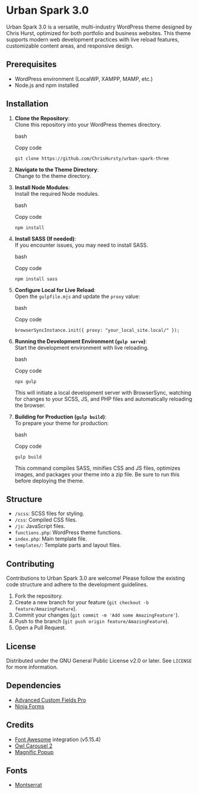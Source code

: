 Urban Spark 3.0
===============

Urban Spark 3.0 is a versatile, multi-industry WordPress theme designed by Chris Hurst, optimized for both portfolio and business websites. This theme supports modern web development practices with live reload features, customizable content areas, and responsive design.

Prerequisites
-------------

-   WordPress environment (LocalWP, XAMPP, MAMP, etc.)
-   Node.js and npm installed

Installation
------------

1.  **Clone the Repository**:\
    Clone this repository into your WordPress themes directory.

    bash

    Copy code

    `git clone https://github.com/ChrisHursty/urban-spark-three`

2.  **Navigate to the Theme Directory**:\
    Change to the theme directory.

3.  **Install Node Modules**:\
    Install the required Node modules.

    bash

    Copy code

    `npm install`

4.  **Install SASS (If needed)**:\
    If you encounter issues, you may need to install SASS.

    bash

    Copy code

    `npm install sass`

5.  **Configure Local for Live Reload**:\
    Open the `gulpfile.mjs` and update the `proxy` value:

    bash

    Copy code

    `browserSyncInstance.init({
        proxy: "your_local_site.local/"
    });`

6.  **Running the Development Environment (`gulp serve`)**:\
    Start the development environment with live reloading.

    bash

    Copy code

    `npx gulp`

    This will initiate a local development server with BrowserSync, watching for changes to your SCSS, JS, and PHP files and automatically reloading the browser.

7.  **Building for Production (`gulp build`)**:\
    To prepare your theme for production:

    bash

    Copy code

    `gulp build`

    This command compiles SASS, minifies CSS and JS files, optimizes images, and packages your theme into a zip file. Be sure to run this before deploying the theme.

Structure
---------

-   `/scss`: SCSS files for styling.
-   `/css`: Compiled CSS files.
-   `/js`: JavaScript files.
-   `functions.php`: WordPress theme functions.
-   `index.php`: Main template file.
-   `templates/`: Template parts and layout files.

Contributing
------------

Contributions to Urban Spark 3.0 are welcome! Please follow the existing code structure and adhere to the development guidelines.

1.  Fork the repository.
2.  Create a new branch for your feature (`git checkout -b feature/AmazingFeature`).
3.  Commit your changes (`git commit -m 'Add some AmazingFeature'`).
4.  Push to the branch (`git push origin feature/AmazingFeature`).
5.  Open a Pull Request.

License
-------

Distributed under the GNU General Public License v2.0 or later. See `LICENSE` for more information.

Dependencies
------------

-   <a href="https://www.advancedcustomfields.com/pro/" target="_blank" rel="nofollow">Advanced Custom Fields Pro</a>
-   <a href="https://ninjaforms.com/" target="_blank" rel="nofollow">Ninja Forms</a>

Credits
-------

-   <a href="http://fortawesome.github.io/Font-Awesome/" target="_blank" rel="nofollow">Font Awesome</a> integration (v5.15.4)
-   <a href="https://owlcarousel2.github.io/OwlCarousel2/" target="_blank" rel="nofollow">Owl Carousel 2</a>
-   <a href="https://dimsemenov.com/plugins/magnific-popup/" target="_blank" rel="nofollow">Magnific Popup</a>

Fonts
-----

-   <a href="https://fonts.google.com/specimen/Montserrat" target="_blank" rel="nofollow">Montserrat</a>